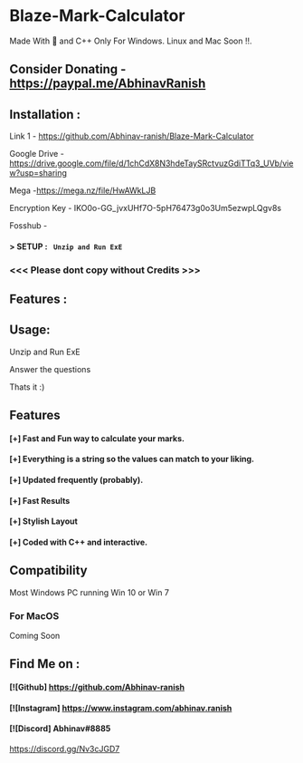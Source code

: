 # Blaze-Mark-Calculator
Made With 💖 and C++
Only For Windows. Linux and Mac Soon !!.

## Consider Donating - https://paypal.me/AbhinavRanish

## Installation :
Link 1 - https://github.com/Abhinav-ranish/Blaze-Mark-Calculator

Google Drive - https://drive.google.com/file/d/1chCdX8N3hdeTaySRctvuzGdiTTq3_UVb/view?usp=sharing

Mega -https://mega.nz/file/HwAWkLJB 

Encryption Key - IKO0o-GG_jvxUHf7O-5pH76473g0o3Um5ezwpLQgv8s

Fosshub -

#### > SETUP : ` Unzip and Run ExE`



### <<< Please dont copy without Credits >>>

## Features :


## Usage:

Unzip and Run ExE

Answer the questions

Thats it :)

## Features

#### [+] Fast and Fun way to calculate your marks.
#### [+] Everything is a string so the values can match to your liking.
#### [+] Updated frequently (probably).
#### [+] Fast Results
#### [+] Stylish Layout
#### [+] Coded with C++ and interactive.




## Compatibility
Most Windows PC running Win 10 or Win 7




### For MacOS
Coming Soon

## Find Me on :
####  [![Github] https://github.com/Abhinav-ranish
####  [![Instagram] https://www.instagram.com/abhinav.ranish
####  [![Discord]  Abhinav#8885

https://discord.gg/Nv3cJGD7



